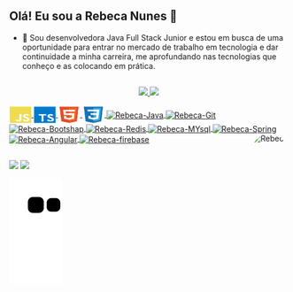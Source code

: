 ##      Olá! Eu sou a Rebeca Nunes 👋

- 🔭 Sou desenvolvedora Java Full Stack Junior e estou em busca de uma oportunidade para entrar no mercado de trabalho em tecnologia e dar continuidade a minha carreira, me aprofundando nas tecnologias que conheço e as colocando em prática. 
##
<div align="center">
  <a href="https://github.com/RebecaSN">
  <img height="180em" src="https://github-readme-stats.vercel.app/api?username=RebecaSN&show_icons=true&theme=dracula&include_all_commits=true&count_private=true"/>
  <img height="180em" src="https://github-readme-stats.vercel.app/api/top-langs/?username=RebecaSN&layout=compact&langs_count=7&theme=dracula"/>
</div>
<div style="display: inline_block"><br>
  <img align="center" alt="Rebeca-Js" height="30" width="40" src="https://raw.githubusercontent.com/devicons/devicon/master/icons/javascript/javascript-plain.svg">
  <img align="center" alt="Rebeca-Ts" height="30" width="40" src="https://raw.githubusercontent.com/devicons/devicon/master/icons/typescript/typescript-plain.svg">
  <img align="center" alt="Rebeca-HTML" height="30" width="40" src="https://raw.githubusercontent.com/devicons/devicon/master/icons/html5/html5-original.svg">
  <img align="center" alt="Rebeca-CSS" height="30" width="40" src="https://raw.githubusercontent.com/devicons/devicon/master/icons/css3/css3-original.svg">
  <img align="center" alt="Rebeca-Java" height="30" width="40" src="https://user-images.githubusercontent.com/98817915/172934831-7ddb78e3-8b26-4fa0-8850-8e12090edc14.svg">
  <img align="center" alt="Rebeca-Git" height="30" width="40" src="https://user-images.githubusercontent.com/98817915/172936089-d0160b77-65f1-462e-a252-3525cee44411.svg">
  <img align="center" alt="Rebeca-Bootshap" height="30" width="40" src="https://user-images.githubusercontent.com/98817915/172936196-af4bc6aa-9def-4712-a4ab-403a7be249d1.svg">
  <img align="center" alt="Rebeca-Redis" height="30" width="40" src="https://user-images.githubusercontent.com/98817915/172936009-9ee4dde5-ea76-42cf-8426-6da83eb00bea.svg">
  <img align="center" alt="Rebeca-MYsql" height="30" width="40" src="https://user-images.githubusercontent.com/98817915/172935937-750520e9-5dac-438f-84ad-4c4e92cc6ec4.svg">
  <img align="center" alt="Rebeca-Spring" height="30" width="40" src="https://user-images.githubusercontent.com/98817915/172935887-ce552cf3-0e9e-46b2-a6b9-5ec24c4674ed.svg">
  <img align="center" alt="Rebeca-Angular" height="30" width="40" src="https://user-images.githubusercontent.com/98817915/172935826-c641f1f0-9f7f-421d-a733-21cbf5e4caa4.svg">
   <img align="center" alt="Rebeca-firebase" height="30" width="40" src="https://user-images.githubusercontent.com/98817915/172936421-07903e38-aed0-485c-b88b-31e95a3cbb63.svg">
  <img align="right" alt="Rebeca" height="150" style="border-radius:50px;" src="https://user-images.githubusercontent.com/98817915/172936473-41fed04b-ee68-4878-ad2e-a8f19a0e735c.png">
   
</div>
  
  ##
 
<div> 
  <a href = "mailto:nunes.rebeca850@gmail.com"><img src="https://img.shields.io/badge/-Gmail-%23333?style=for-the-badge&logo=gmail&logoColor=white" target="_blank"></a>
  <a href="https://www.linkedin.com/in/rebeca-nunes-ab0605190/" target="_blank"><img src="https://img.shields.io/badge/-LinkedIn-%230077B5?style=for-the-badge&logo=linkedin&logoColor=white" target="_blank"></a> 
 
  ![Snake animation](https://github.com/rafaballerini/rafaballerini/blob/output/github-contribution-grid-snake.svg)
 
</div>

